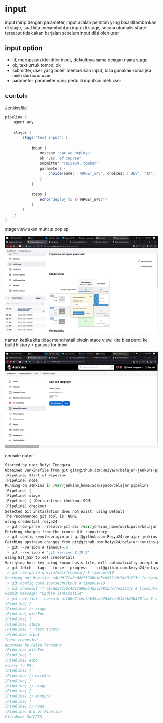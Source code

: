 # input

input mirip dengan parameter, input adalah perintah yang bisa ditambahkan di stage, saat kita menambahkan input di stage, secara otomatis stage tersebut tidak akan berjalan sebelum input diisi oleh user

## input option

- id, merupakan identifier input, defaultnya sama dengan nama stage
- ok, text untuk tombol ok
- submitter, user yang boleh memasukan input, bisa gunakan koma jika lebih dari satu user
- parameter, parameter yang perlu di inputkan oleh user

## contoh

Jenkinsfile

```groovy
pipeline {
    agent any

    stages {
        stage("test input") {

            input {
                message "can we deploy?"
                ok "yes, of course"
                submitter "reiya24, tomkun"
                parameters {
                    choice(name: 'TARGET_ENV', choices: ['DEV', 'QA', 'PROD'], description: 'we will deploy to?')
                }
            }

            steps {
                echo("deploy to ${TARGET_ENV}")
            }      
        }
    }
}
```

stage view akan muncul pop up

![Untitled](input%20dbeeac1a940849a08d32395abf2493d5/Untitled.png)

namun ketika kita tidak menginstall plugin stage view, kita bisa pergi ke build history > paused for input

![Untitled](input%20dbeeac1a940849a08d32395abf2493d5/Untitled%201.png)

console output

```groovy
Started by user Reiya Tenggara
Obtained Jenkinsfile from git git@github.com:Reiya24/belajar-jenkins-pipeline.git
[Pipeline] Start of Pipeline
[Pipeline] node
Running on Jenkins in /var/jenkins_home/workspace/belajar pipeline
[Pipeline] {
[Pipeline] stage
[Pipeline] { (Declarative: Checkout SCM)
[Pipeline] checkout
Selected Git installation does not exist. Using Default
The recommended git tool is: NONE
using credential reiya24
 > git rev-parse --resolve-git-dir /var/jenkins_home/workspace/belajar pipeline/.git # timeout=10
Fetching changes from the remote Git repository
 > git config remote.origin.url git@github.com:Reiya24/belajar-jenkins-pipeline.git # timeout=10
Fetching upstream changes from git@github.com:Reiya24/belajar-jenkins-pipeline.git
 > git --version # timeout=10
 > git --version # 'git version 2.30.2'
using GIT_SSH to set credentials 
Verifying host key using known hosts file, will automatically accept unseen keys
 > git fetch --tags --force --progress -- git@github.com:Reiya24/belajar-jenkins-pipeline.git +refs/heads/*:refs/remotes/origin/* # timeout=10
 > git rev-parse origin/main^{commit} # timeout=10
Checking out Revision e4bdd37fa6c48e75966b4d5cd981bdc74e33213c (origin/main)
 > git config core.sparsecheckout # timeout=10
 > git checkout -f e4bdd37fa6c48e75966b4d5cd981bdc74e33213c # timeout=10
Commit message: "Update Jenkinsfile"
 > git rev-list --no-walk a1166e7fcecfab49bae7630cba814eb256398fcb # timeout=10
[Pipeline] }
[Pipeline] // stage
[Pipeline] withEnv
[Pipeline] {
[Pipeline] stage
[Pipeline] { (test input)
[Pipeline] input
Input requested
Approved by Reiya Tenggara
[Pipeline] withEnv
[Pipeline] {
[Pipeline] echo
deploy to DEV
[Pipeline] }
[Pipeline] // withEnv
[Pipeline] }
[Pipeline] // stage
[Pipeline] }
[Pipeline] // withEnv
[Pipeline] }
[Pipeline] // node
[Pipeline] End of Pipeline
Finished: SUCCESS
```